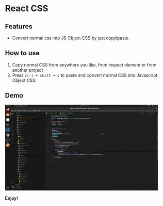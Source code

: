 # React CSS

## Features

- Convert normal css into JS Object CSS by just copy/paste.

## How to use

1. Copy normal CSS from anywhere you like, from inspect element or from another project
2. Press `ctrl + shift + v` to paste and convert normal CSS into Javascript Object CSS.

## Demo

![](https://github.com/Huzaifaahmed20/react-css/blob/master/assets/react-css.gif)

**Enjoy!**
